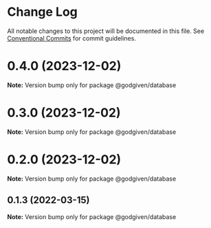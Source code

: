 # Change Log

All notable changes to this project will be documented in this file.
See [Conventional Commits](https://conventionalcommits.org) for commit guidelines.

# 0.4.0 (2023-12-02)

**Note:** Version bump only for package @godgiven/database





# 0.3.0 (2023-12-02)

**Note:** Version bump only for package @godgiven/database





# 0.2.0 (2023-12-02)

**Note:** Version bump only for package @godgiven/database






## 0.1.3 (2022-03-15)

**Note:** Version bump only for package @godgiven/database

